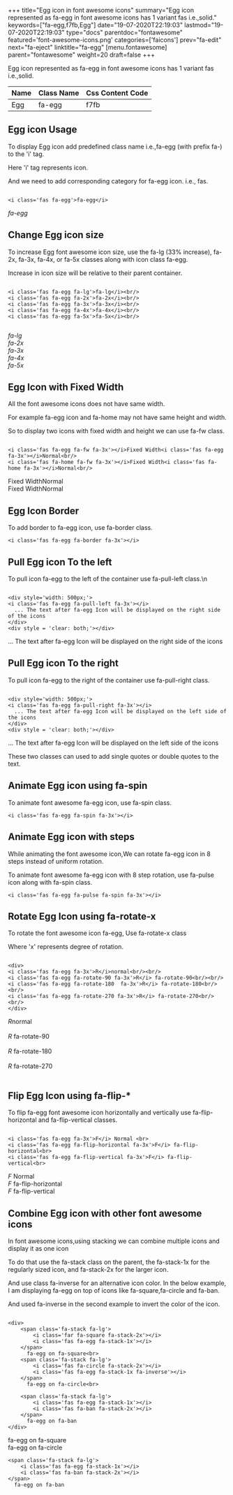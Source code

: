 +++
title="Egg icon in font awesome icons"
summary="Egg icon represented as fa-egg in font awesome icons has 1 variant fas i.e.,solid."
keywords=["fa-egg,f7fb,Egg"]
date="19-07-2020T22:19:03"
lastmod="19-07-2020T22:19:03"
type="docs"
parentdoc="fontawesome"
featured='font-awesome-icons.png'
categories=['faicons']
prev="fa-edit"
next="fa-eject"
linktitle="fa-egg"
[menu.fontawesome]
parent="fontawesome"
weight=20
draft=false
+++


Egg icon represented as fa-egg in font awesome icons has 1 variant fas i.e.,solid.

<div class='table-responsive'><table class='table'><thead><tr><th>Name</th><th>Class Name</th><th>Css Content Code</th></tr></thead><tbody><tr><td>Egg</td><td>fa-egg</td><td>f7fb</td></tr></tbody></table></div>



## Egg icon Usage

To display Egg icon add predefined class name i.e.,fa-egg (with prefix fa-) to the 'i' tag.

Here 'i' tag represents icon.

And we need to add corresponding category for fa-egg icon. i.e., fas.


```

<i class='fas fa-egg'>fa-egg</i>
```

<i class='fas fa-egg'>fa-egg</i>




## Change Egg icon size
To increase Egg font awesome icon size, use the fa-lg (33% increase), fa-2x, fa-3x, fa-4x, or fa-5x classes along with icon class fa-egg.

Increase in icon size will be relative to their parent container. 

```

<i class='fas fa-egg fa-lg'>fa-lg</i><br/>
<i class='fas fa-egg fa-2x'>fa-2x</i><br/>
<i class='fas fa-egg fa-3x'>fa-3x</i><br/>
<i class='fas fa-egg fa-4x'>fa-4x</i><br/>
<i class='fas fa-egg fa-5x'>fa-5x</i><br/>
            
```

<i class='fas fa-egg fa-lg'>fa-lg</i><br/>
<i class='fas fa-egg fa-2x'>fa-2x</i><br/>
<i class='fas fa-egg fa-3x'>fa-3x</i><br/>
<i class='fas fa-egg fa-4x'>fa-4x</i><br/>
<i class='fas fa-egg fa-5x'>fa-5x</i><br/>
            



## Egg Icon with Fixed Width 

All the font awesome icons does not have same width.

For example fa-egg icon and fa-home may not have same height and width.

So to display two icons with fixed width and height we can use fa-fw class.


```

<i class='fas fa-egg fa-fw fa-3x'></i>Fixed Width<i class='fas fa-egg fa-3x'></i>Normal<br/>
<i class='fas fa-home fa-fw fa-3x'></i>Fixed Width<i class='fas fa-home fa-3x'></i>Normal<br/>
```

<i class='fas fa-egg fa-fw fa-3x'></i>Fixed Width<i class='fas fa-egg fa-3x'></i>Normal<br/>
<i class='fas fa-home fa-fw fa-3x'></i>Fixed Width<i class='fas fa-home fa-3x'></i>Normal<br/>



## Egg Icon Border 

To add border to fa-egg icon, use fa-border class.


```
<i class='fas fa-egg fa-border fa-3x'></i>

```
<i class='fas fa-egg fa-border fa-3x'></i>





## Pull Egg icon To the left

To pull icon fa-egg to the left of the container use fa-pull-left class.\n

```

<div style='width: 500px;'>
<i class='fas fa-egg fa-pull-left fa-3x'></i>
  ... The text after fa-egg Icon will be displayed on the right side of the icons
</div>
<div style = 'clear: both;'></div>
```

<div style='width: 500px;'>
<i class='fas fa-egg fa-pull-left fa-3x'></i>
  ... The text after fa-egg Icon will be displayed on the right side of the icons
</div>
<div style = 'clear: both;'></div>




## Pull Egg icon To the right
To pull icon fa-egg to the right of the container use fa-pull-right class.

```

<div style='width: 500px;'>
<i class='fas fa-egg fa-pull-right fa-3x'></i>
  ... The text after fa-egg Icon will be displayed on the left side of the icons
</div>
<div style = 'clear: both;'></div>
```

<div style='width: 500px;'>
<i class='fas fa-egg fa-pull-right fa-3x'></i>
  ... The text after fa-egg Icon will be displayed on the left side of the icons
</div>
<div style = 'clear: both;'></div>

These two classes can used to add single quotes or double quotes to the text.


## Animate Egg icon using fa-spin
To animate font awesome fa-egg icon, use fa-spin class.

```
<i class='fas fa-egg fa-spin fa-3x'></i>
```
<i class='fas fa-egg fa-spin fa-3x'></i>




## Animate Egg icon with steps
While animating the font awesome icon,We can rotate fa-egg icon in 8 steps instead of uniform rotation.

To animate font awesome fa-egg icon with 8 step rotation, use fa-pulse icon along with fa-spin class.


```
<i class='fas fa-egg fa-pulse fa-spin fa-3x'></i>

```
<i class='fas fa-egg fa-pulse fa-spin fa-3x'></i>





## Rotate Egg Icon using fa-rotate-x
To rotate the font awesome icon fa-egg, Use fa-rotate-x class

Where 'x' represents degree of rotation.


```

<div>
<i class='fas fa-egg fa-3x'>R</i>normal<br/><br/>
<i class='fas fa-egg fa-rotate-90 fa-3x'>R</i> fa-rotate-90<br/><br/> 
<i class='fas fa-egg fa-rotate-180  fa-3x'>R</i> fa-rotate-180<br/><br/> 
<i class='fas fa-egg fa-rotate-270 fa-3x'>R</i> fa-rotate-270<br/><br/>
</div>
```

<div>
<i class='fas fa-egg fa-3x'>R</i>normal<br/><br/>
<i class='fas fa-egg fa-rotate-90 fa-3x'>R</i> fa-rotate-90<br/><br/> 
<i class='fas fa-egg fa-rotate-180  fa-3x'>R</i> fa-rotate-180<br/><br/> 
<i class='fas fa-egg fa-rotate-270 fa-3x'>R</i> fa-rotate-270<br/><br/>
</div>




## Flip Egg Icon using fa-flip-*
To flip fa-egg font awesome icon horizontally and vertically use fa-flip-horizontal and fa-flip-vertical classes. 

```

<i class='fas fa-egg fa-3x'>F</i> Normal <br>
<i class='fas fa-egg fa-flip-horizontal fa-3x'>F</i> fa-flip-horizontal<br>
<i class='fas fa-egg fa-flip-vertical fa-3x'>F</i> fa-flip-vertical<br>
```

<i class='fas fa-egg fa-3x'>F</i> Normal <br>
<i class='fas fa-egg fa-flip-horizontal fa-3x'>F</i> fa-flip-horizontal<br>
<i class='fas fa-egg fa-flip-vertical fa-3x'>F</i> fa-flip-vertical<br>




## Combine Egg icon with other font awesome icons
In font awesome icons,using stacking we can combine multiple icons and display it as one icon 

To do that use the fa-stack class on the parent, the fa-stack-1x for the regularly sized icon, and fa-stack-2x for the larger icon.

And use class fa-inverse for an alternative icon color. 
In the below example, I am displaying fa-egg on top of icons like fa-square,fa-circle and fa-ban.

And used fa-inverse in the second example to invert the color of the icon.

```

<div>
    <span class='fa-stack fa-lg'>
        <i class='far fa-square fa-stack-2x'></i>
        <i class='fas fa-egg fa-stack-1x'></i>
    </span>
      fa-egg on fa-square<br>
    <span class='fa-stack fa-lg'>
        <i class='fas fa-circle fa-stack-2x'></i>
        <i class='fas fa-egg fa-stack-1x fa-inverse'></i>
    </span>
      fa-egg on fa-circle<br>

    <span class='fa-stack fa-lg'>
        <i class='fas fa-egg fa-stack-1x'></i>
        <i class='fas fa-ban fa-stack-2x'></i>
    </span>
      fa-egg on fa-ban
</div>
```

<div>
    <span class='fa-stack fa-lg'>
        <i class='far fa-square fa-stack-2x'></i>
        <i class='fas fa-egg fa-stack-1x'></i>
    </span>
      fa-egg on fa-square<br>
    <span class='fa-stack fa-lg'>
        <i class='fas fa-circle fa-stack-2x'></i>
        <i class='fas fa-egg fa-stack-1x fa-inverse'></i>
    </span>
      fa-egg on fa-circle<br>

    <span class='fa-stack fa-lg'>
        <i class='fas fa-egg fa-stack-1x'></i>
        <i class='fas fa-ban fa-stack-2x'></i>
    </span>
      fa-egg on fa-ban
</div>






